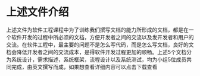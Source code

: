 # 上述文件介绍
上述文件为软件工程课程中为了训练我们撰写文档的能力所形成的文档，都是在一个软件开发的过程中所必须的文档，方便开发者之间的交流以及发开发者和用户的交流。在软件工程中，最主要的问题不是怎么写代码，而是怎么写文档，良好的文档会降低开发者之间的交流成本，是得软件开发过程更加的顺畅。上述5个文档分为系统设计，需求描述，系统框架，流程设计以及系统测试，均为小组5位成员共同完成，由英文撰写而成，如果想查看详细内容可以点击下载查看
